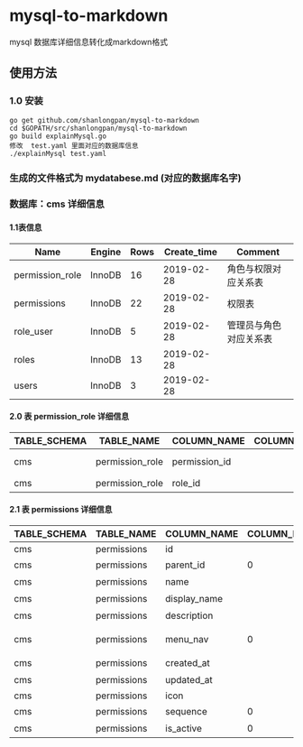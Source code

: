 # mysql-to-markdown
mysql 数据库详细信息转化成markdown格式
## 使用方法
### 1.0 安装
    go get github.com/shanlongpan/mysql-to-markdown
    cd $GOPATH/src/shanlongpan/mysql-to-markdown
    go build explainMysql.go
    修改  test.yaml 里面对应的数据库信息
    ./explainMysql test.yaml
  
### 生成的文件格式为 mydatabese.md (对应的数据库名字)

### 数据库：cms 详细信息
#### 1.1表信息
| Name| Engine | Rows | Create_time| Comment|
| ---- | ---- | ---- |---- |---- |
|permission\_role|InnoDB|16|2019-02-28|角色与权限对应关系表|
|permissions|InnoDB|22|2019-02-28|权限表|
|role\_user|InnoDB|5|2019-02-28|管理员与角色对应关系表|
|roles|InnoDB|13|2019-02-28||
|users|InnoDB|3|2019-02-28||
#### 2.0 表 permission\_role 详细信息
| TABLE_SCHEMA| TABLE_NAME | COLUMN_NAME | COLUMN_DEFAULT| COLUMN_TYPE|COLUMN_KEY|COLUMN_COMMENT|
| ---- | ---- | ---- |---- |---- |----|---- | 
|cms|permission\_role|permission\_id||int(10) unsigned|PRI|权限ID|
|cms|permission\_role|role\_id||int(11)|PRI|角色ID|
#### 2.1 表 permissions 详细信息
| TABLE_SCHEMA| TABLE_NAME | COLUMN_NAME | COLUMN_DEFAULT| COLUMN_TYPE|COLUMN_KEY|COLUMN_COMMENT|
| ---- | ---- | ---- |---- |---- |----|---- | 
|cms|permissions|id||int(11)|PRI||
|cms|permissions|parent\_id|0|int(11)||父id|
|cms|permissions|name||varchar(255)||权限名称|
|cms|permissions|display\_name||varchar(255)||显示名称|
|cms|permissions|description||varchar(255)||备注|
|cms|permissions|menu\_nav|0|tinyint(1)||是否是菜单项 1 是项0不是|
|cms|permissions|created\_at||timestamp||创建时间|
|cms|permissions|updated\_at||timestamp||更新时间|
|cms|permissions|icon||varchar(50)|||
|cms|permissions|sequence|0|tinyint(4)||由大到小排序|
|cms|permissions|is\_active|0|tinyint(4)||0使用，1删除|
